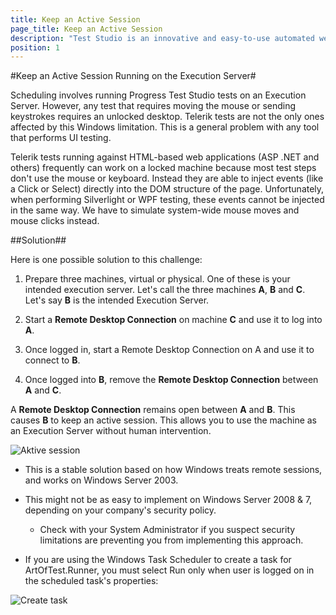 ```yaml
---
title: Keep an Active Session
page_title: Keep an Active Session
description: "Test Studio is an innovative and easy-to-use automated web, WPF and load testing solution. Test Studio tests support essential technologies like ASP.NET AJAX, Silverlight, PHP and MVC. HTML5, Testing framework, functional testing, performance testing, load testing, exploratory testing, manual testing."
position: 1
---
```

#Keep an Active Session Running on the Execution Server#

Scheduling involves running Progress Test Studio tests on an Execution Server. However, any test that requires moving the mouse or sending keystrokes requires an unlocked desktop. Telerik tests are not the only ones affected by this Windows limitation. This is a general problem with any tool that performs UI testing.
 
Telerik tests running against HTML-based web applications (ASP .NET and others) frequently can work on a locked machine because most test steps don't use the mouse or keyboard. Instead they are able to inject events (like a Click or Select) directly into the DOM structure of the page. Unfortunately, when performing Silverlight or WPF testing, these events cannot be injected in the same way. We have to simulate system-wide mouse moves and mouse clicks instead.

##Solution##

Here is one possible solution to this challenge:

1. Prepare three machines, virtual or physical. One of these is your intended execution server. Let's call the three machines **A**, **B** and **C**. Let's say **B** is the intended Execution Server.

2. Start a **Remote Desktop Connection** on machine **C** and use it to log into **A**.

3. Once logged in, start a Remote Desktop Connection on A and use it to connect to **B**.

4. Once logged into **B**, remove the **Remote Desktop Connection** between **A** and **C**.

A **Remote Desktop Connection** remains open between **A** and **B**. This causes **B** to keep an active session. This allows you to use the machine as an Execution Server without human intervention.

![Aktive session][1]

* This is a stable solution based on how Windows treats remote sessions, and works on Windows Server 2003.

* This might not be as easy to implement on Windows Server 2008 & 7, depending on your company's security policy.

	* Check with your System Administrator if you suspect security limitations are preventing you from implementing this approach.

* If you are using the Windows Task Scheduler to create a task for ArtOfTest.Runner, you must select Run only when user is logged on in the scheduled task's properties:

![Create task][2]

[1]: /img/knowledge-base/scheduling-kb/keep-active-session/fig1.png
[2]: /img/knowledge-base/scheduling-kb/keep-active-session/fig2.png

